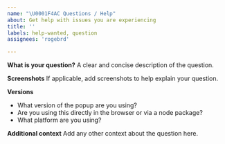 ```yaml
---
name: "\U0001F4AC Questions / Help"
about: Get help with issues you are experiencing
title: ''
labels: help-wanted, question
assignees: 'rogebrd'

---
```


**What is your question?**
A clear and concise description of the question.

**Screenshots**
If applicable, add screenshots to help explain your question.

**Versions**
* What version of the popup are you using?
* Are you using this directly in the browser or via a node package?
* What platform are you using?

**Additional context**
Add any other context about the question here.